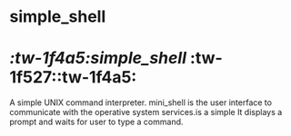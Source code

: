 # simple_shell
#  *:tw-1f4a5:simple_shell* :tw-1f527::tw-1f4a5:
A simple UNIX command interpreter. mini_shell is the user interface to communicate with the operative system services.is a simple It displays a prompt and waits for user to type a command. 
